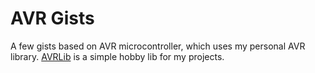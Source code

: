 # AVR Gists

A few gists based on AVR microcontroller, which uses my personal AVR library.
[AVRLib](https://github.com/Ali-Nasrolahi/avrlib) is a simple hobby lib for my projects.
